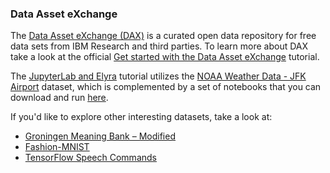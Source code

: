 ### Data Asset eXchange

The [Data Asset eXchange (DAX)](https://developer.ibm.com/exchanges/data/) is a curated open data repository for free data sets from IBM Research and third parties. To learn more about DAX take a look at the official [Get started with the Data Asset eXchange](https://developer.ibm.com/tutorials/getting-started-with-the-data-asset-exchange/) tutorial.

The [JupyterLab and Elyra](../jupyterlab-and-elyra/) tutorial utilizes the [NOAA Weather Data - JFK Airport](https://developer.ibm.com/exchanges/data/all/jfk-weather-data/) dataset, which is complemented by a set of notebooks that you can download and run [here](https://dataplatform.cloud.ibm.com/exchange/public/entry/view/a7432f0c29c5bda2fb42749f363bd9ff?cm_sp=ibmdev-_-developer-exchanges-_-cloudreg).

If you'd like to explore other interesting datasets, take a look at:
- [Groningen Meaning Bank – Modified](https://developer.ibm.com/exchanges/data/all/groningen-meaning-bank/)
- [Fashion-MNIST](https://developer.ibm.com/exchanges/data/all/fashion-mnist/)
- [TensorFlow Speech Commands](https://developer.ibm.com/exchanges/data/all/speech-commands/)
